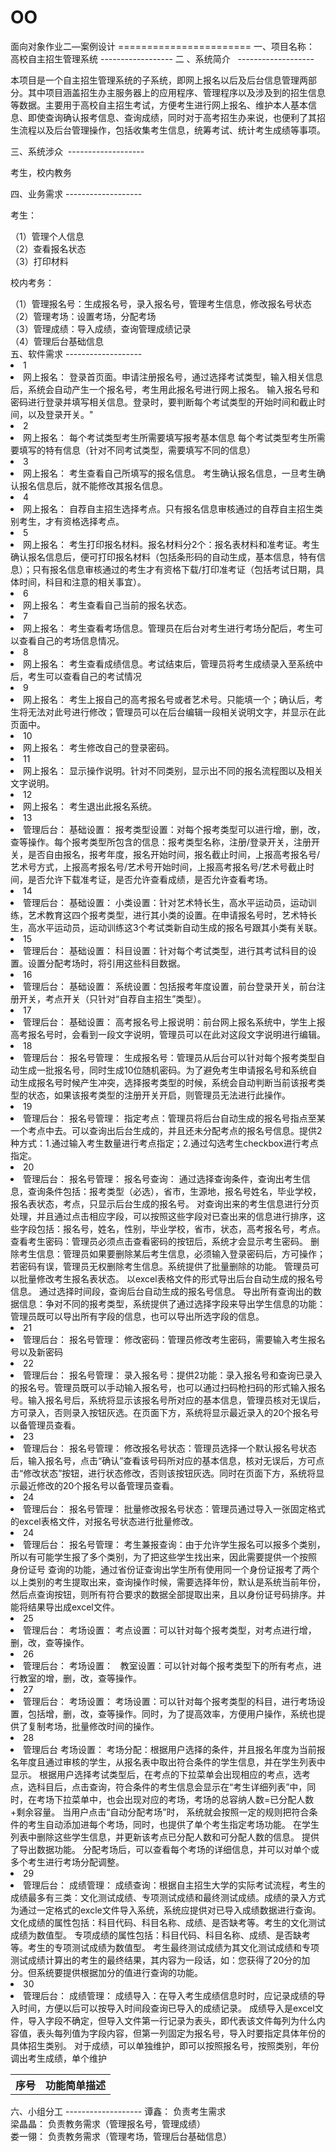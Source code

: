 # OO
<H>
面向对象作业二—案例设计
=======================
</H>
一、项目名称： 高校自主招生管理系统
------------------
二 、系统简介  
-------------------
<P>
本项目是一个自主招生管理系统的子系统，即网上报名以后及后台信息管理两部分。其中项目涵盖招生办主服务器上的应用程序、管理程序以及涉及到的招生信息等数据。主要用于高校自主招生考试，方便考生进行网上报名、维护本人基本信息、即使查询确认报考信息、查询成绩，同时对于高考招生办来说，也便利了其招生流程以及后台管理操作，包括收集考生信息，统筹考试、统计考生成绩等事项。
</P>
三、系统涉众 
-------------------
<P>
考生，校内教务
</P>
四、业务需求
-------------------
<P>
考生：
</P>
（1）管理个人信息</br>
（2）查看报名状态</br>
（3）打印材料</br>
<P>
校内考务：
</P>
（1）管理报名号：生成报名号，录入报名号，管理考生信息，修改报名号状态</br>
（2）管理考场：设置考场，分配考场</br>
（3）管理成绩：导入成绩，查询管理成绩记录</br>
（4）管理后台基础信息</br>
五、软件需求
-------------------
<table>
<tr>
<th>序号</th>	
<th>功能简单描述</th>
</tr>
<tr>
<li>1	</li>
<li>
网上报名：
 登录首页面。申请注册报名号，通过选择考试类型，输入相关信息后，系统会自动产生一个报名号，考生用此报名号进行网上报名。
输入报名号和密码进行登录并填写相关信息。登录时，要判断每个考试类型的开始时间和截止时间，以及登录开关。"
</li>
</tr>
<tr>
<li>2 </li>
<li>
网上报名：
每个考试类型考生所需要填写报考基本信息
每个考试类型考生所需要填写的特有信息（针对不同考试类型，需要填写不同的信息）
</li>
</tr>
<tr>
<li>3	</li>
<li>
网上报名：
考生查看自己所填写的报名信息。
考生确认报名信息，一旦考生确认报名信息后，就不能修改其报名信息。
</li>
</tr>
<tr>
<li>4	</li>
<li>
网上报名：
自荐自主招生选择考点。只有报名信息审核通过的自荐自主招生类别考生，才有资格选择考点。
</li>
</tr>
<tr>
<li>5	</li>
<li>
网上报名：
考生打印报名材料。报名材料分2个：报名表材料和准考证。考生确认报名信息后，便可打印报名材料（包括条形码的自动生成，基本信息，特有信息）；只有报名信息审核通过的考生才有资格下载/打印准考证（包括考试日期，具体时间，科目和注意的相关事宜）。
</li>
</tr>
<tr>
<li>6	</li>
<li>
网上报名：
考生查看自己当前的报名状态。
</li>
</tr>
<tr>
<li>7	</li>
<li>
网上报名：
考生查看考场信息。管理员在后台对考生进行考场分配后，考生可以查看自己的考场信息情况。
</li>
</tr>
<tr>
<li>8	</li>
<li>
网上报名：
考生查看成绩信息。考试结束后，管理员将考生成绩录入至系统中后，考生可以查看自己的考试情况
</li>
</tr>
<tr>
<li>9	</li>
<li>
网上报名：
考生上报自己的高考报名号或者艺术号。只能填一个；确认后，考生将无法对此号进行修改；管理员可以在后台编辑一段相关说明文字，并显示在此页面中。
</li>
</tr>
<tr>
<li>10	</li>
<li>
网上报名：
考生修改自己的登录密码。
</li>
</tr>
<tr>
<li>11	</li>
<li>
网上报名：
显示操作说明。针对不同类别，显示出不同的报名流程图以及相关文字说明。
</li>
</tr>
<tr>
<li>12	</li>
<li>
网上报名：
考生退出此报名系统。
</li>
</tr>
<tr>
<li>13	</li>
<li>
管理后台：
  基础设置：
    报考类型设置：对每个报考类型可以进行增，删，改，查等操作。每个报考类型所包含的信息：报考类型名称，注册/登录开关，注册开关，是否自由报名，报考年度，报名开始时间，报名截止时间，上报高考报名号/艺术号方式，上报高考报名号/艺术号开始时间，上报高考报名号/艺术号截止时间，是否允许下载准考证，是否允许查看成绩，是否允许查看考场。
</li>
</tr>
<tr>
<li>14	</li>
<li>
管理后台：
  基础设置：
    小类设置：针对艺术特长生，高水平运动员，运动训练，艺术教育这四个报考类型，进行其小类的设置。在申请报名号时，艺术特长生，高水平运动员，运动训练这3个考试类新自动生成的报名号跟其小类有关联。
</li>
</tr>
<tr>
<li>15	</li>
<li>
管理后台：
  基础设置：
    科目设置：针对每个考试类型，进行其考试科目的设置。设置分配考场时，将引用这些科目数据。
</li>
</tr>
<tr>
<li>16	</li>
<li>
管理后台：
  基础设置：
    系统设置：包括报考年度设置，前台登录开关，前台注册开关，考点开关（只针对“自荐自主招生”类型）。
</li>
</tr>
<tr>
<li>17	</li>
<li>
管理后台：
  基础设置：
    高考报名号上报说明：前台网上报名系统中，学生上报高考报名号时，会看到一段文字说明，管理员可以在此对这段文字说明进行编辑。
</li>
</tr>
<tr>
<li>18	</li>
<li>
管理后台：
  报名号管理：
    生成报名号：管理员从后台可以针对每个报考类型自动生成一批报名号，同时生成10位随机密码。为了避免考生申请报名号和系统自动生成报名号时候产生冲突，选择报考类型的时候，系统会自动判断当前该报考类型的状态，如果该报考类型的注册开关开启，则管理员无法进行此操作。
</li>
</tr>
<tr>
<li>19	</li>
<li>
管理后台：
  报名号管理：
    指定考点：管理员将后台自动生成的报名号指点至某一个考点中去。可以查询出后台生成的，并且还未分配考点的报名号信息。提供2种方式：1.通过输入考生数量进行考点指定；2.通过勾选考生checkbox进行考点指定。
</li>
</tr>
<tr>
<li>20	</li>
<li>
管理后台：
  报名号管理：
报名号查询：
通过选择查询条件，查询出考生信息，查询条件包括：报考类型（必选），省市，生源地，报名号姓名，毕业学校，报名表状态，考点，只显示后台生成的报名号。
对查询出来的考生信息进行分页处理，并且通过点击相应字段，可以按照这些字段对已查出来的信息进行排序，这些字段包括：报名号，姓名，性别，毕业学校，省市，状态，高考报名号，考点。
查看考生密码：管理员必须点击查看密码的按钮后，系统才会显示考生密码。
删除考生信息：管理员如果要删除某后考生信息，必须输入登录密码后，方可操作；若密码有误，管理员无权删除考生信息。系统提供了批量删除的功能。
管理员可以批量修改考生报名表状态。
以excel表格文件的形式导出后台自动生成的报名号信息。
通过选择时间段，查询后台自动生成的报名号信息。
导出所有查询出的数据信息：争对不同的报考类型，系统提供了通过选择字段来导出学生信息的功能：管理员既可以导出所有字段的信息，也可以导出所选字段的信息。
</li>
</tr>
<tr>
<li>21	</li>
<li>
管理后台：
  报名号管理：
    修改密码：管理员修改考生密码，需要输入考生报名号以及新密码
</li>
</tr>
<tr>
<li>22	</li>
<li>
管理后台：
  报名号管理：
    录入报名号：提供2功能：录入报名号和查询已录入的报名号。管理员既可以手动输入报名号，也可以通过扫码枪扫码的形式输入报名号。输入报名号后，系统将显示该报名号所对应的基本信息，管理员核对无误后，方可录入，否则录入按钮灰选。在页面下方，系统将显示最近录入的20个报名号以备管理员查看。
</li>
</tr>
<tr>
<li>23	</li>
<li>
管理后台：
  报名号管理：
    修改报名号状态：管理员选择一个默认报名号状态后，输入报名号，点击“确认”查看该号码所对应的基本信息，核对无误后，方可点击“修改状态”按钮，进行状态修改，否则该按钮灰选。同时在页面下方，系统将显示最近修改的20个报名号以备管理员查看。
</li>
</tr>
<tr>
<li>24	</li>
<li>
管理后台：
  报名号管理：
    批量修改报名号状态：管理员通过导入一张固定格式的excel表格文件，对报名号状态进行批量修改。
</li>
</tr>
<tr>
<li>24	</li>
<li>
管理后台：
  报名号管理：
    考生兼报查询：由于允许学生报名可以报多个类别，所以有可能学生报了多个类别，为了把这些学生找出来，因此需要提供一个按照 身份证号 查询的功能，通过省份证查询出学生所有使用同一个身份证报考了两个以上类别的考生提取出来，查询操作时候，需要选择年份，默认是系统当前年份，然后点查询按钮，则所有符合要求的数据全部提取出来，且以身份证号码排序。并能将结果导出成excel文件。
</li>
</tr>
<tr>
<li>25	</li>
<li>
管理后台：
  考场设置：
    考点设置：可以针对每个报考类型，对考点进行增，删，改，查等操作。
</li>
</tr>
<tr>
<li>26	</li>
<li>
管理后台：
  考场设置：
    教室设置：可以针对每个报考类型下的所有考点，进行教室的增，删，改，查等操作。
</li>
</tr>
<tr>
<li>27	</li>
<li>
管理后台：
  考场设置：
    考场设置：可以针对每个报考类型的科目，进行考场设置，包括增，删，改，查等操作。同时，为了提高效率，方便用户操作，系统也提供了复制考场，批量修改时间的操作。
</li>
</tr>
<tr>
<li>28	</li>
<li>
管理后台
  考场设置：
    考场分配：根据用户选择的条件，并且报名年度为当前报名年度且通过审核的学生，从报名表中取出符合条件的学生信息，并在学生列表中显示。
根据用户选择考试类型后，在考点的下拉菜单会出现相应的考点，选考点，选科目后，点击查询，符合条件的考生信息会显示在“考生详细列表”中，同时，在考场下拉菜单中，也会出现对应的考场，考场的总容纳人数=已分配人数+剩余容量。
当用户点击“自动分配考场”时， 系统就会按照一定的规则把符合条件的考生自动添加进每个考场，同时，也提供了单个考生指定考场功能。
在学生列表中删除这些学生信息，并更新该考点已分配人数和可分配人数的信息。
提供了导出数据功能。
分配考场后，可以查看每个考场的详细信息，并可以对单个或多个考生进行考场分配调整。
</li>
</tr>
<tr>
<li>29	</li>
<li>
管理后台：
  成绩管理：
    成绩查询：根据自主招生大学的实际考试流程，考生的成绩最多有三类：文化测试成绩、专项测试成绩和最终测试成绩。成绩的录入方式为通过一定格式的excle文件导入系统，系统应提供对已导入成绩数据进行查询。
文化成绩的属性包括：科目代码、科目名称、成绩、是否缺考等。考生的文化测试成绩为数值型。
专项成绩的属性包括：科目代码、科目名称、成绩、是否缺考等。考生的专项测试成绩为数值型。
考生最终测试成绩为其文化测试成绩和专项测试成绩计算出的考生的最终结果，其内容为一段话，如：您获得了20分的加分。但系统要提供根据加分的值进行查询的功能。
</li>
</tr>
<tr>
<li>30	</li>
<li>
管理后台：
  成绩管理：
    成绩导入：在导入考生成绩信息时时，应记录成绩的导入时间，方便以后可以按导入时间段查询已导入的成绩记录。
成绩导入是excel文件，导入字段不确定，但导入文件第一行记录为表头，即代表该文件每列为什么内容值，表头每列值为字段内容，但第一列固定为报名号，导入时要指定具体年份的具体招生类别。
对于成绩，可以单独维护，即可以按照报名号，按照类别，年份调出考生成绩，单个维护
</li>
</tr>
<tr>
</table>
六、小组分工
-------------------
谭鑫： 负责考生需求</br>
梁晶晶： 负责教务需求（管理报名号，管理成绩）</br>
娄一翎： 负责教务需求（管理考场，管理后台基础信息）</br>
